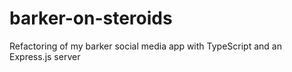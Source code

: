 # barker-on-steroids
Refactoring of my barker social media app with TypeScript and an Express.js server
